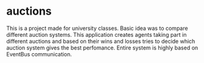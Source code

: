 # auctions

This is a project made for university classes. Basic idea was to compare different auction systems. 
This application creates agents taking part in different auctions and based on their wins and losses tries to decide
which auction system gives the best perfomance. Entire system is highly based on EventBus communication.

